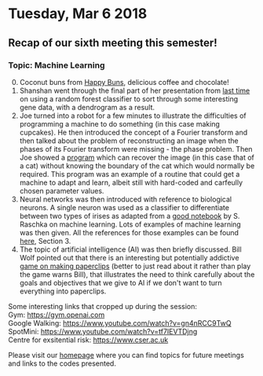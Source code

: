 # Tuesday, Mar 6 2018

## Recap of our sixth meeting this semester! 
### Topic: Machine Learning
0. Coconut buns from [Happy Buns](http://goodfoodfinderaz.com/find-good-food/happy-buns-asian-bakery/), delicious coffee and chocolate!
1. Shanshan went through the final part of her presentation from [last time]() on using a random forest classifier to sort through some interesting gene data, with a dendrogram as a result.
2. Joe turned into a robot for a few minutes to illustrate the difficulties of programming a machine to do something (in this case making cupcakes).
He then introduced the concept of a Fourier transform and then talked about the problem of reconstructing an image when the phases of its Fourier transform were missing - the phase problem. Then Joe showed a [program](https://github.com/prickly-pythons/prickly-pythons/blob/master/code_from_meetings/research/phase_retrieval.ipynb) which can recover the image (in this case that of a cat) without knowing the boundary of the cat which would normally be required. This program was an example of a routine that could get a machine to adapt and learn, albeit still with hard-coded and carfeully chosen parameter values.
3. Neural networks was then introduced with reference to biological neurons. 
A single neuron was used as a classifier to differentiate between two types of irises as adapted from a [good notebook](https://github.com/rasbt/python-machine-learning-book/blob/master/code/ch02/ch02.ipynb) by S. Raschka on machine learning.
Lots of examples of machine learning was then given. All the references for those examples can be found [here](https://github.com/prickly-pythons/prickly-pythons/blob/master/code_from_meetings/machine_learning/Machine%20Learning.ipynb), Section 3.
4. The topic of artificial intelligence (AI) was then briefly discussed. 
Bill Wolf pointed out that there is an interesting but potentially addictive [game on making paperclips](https://en.wikipedia.org/wiki/Universal_Paperclips) (better to just read about it rather than play the game warns Bill), that illustrates the need to think carefully about the goals and objectives that we give to AI if we don't want to turn everything into paperclips.

Some interesting links that cropped up during the session:
<br>
Gym: https://gym.openai.com
<br>
Google Walking: https://www.youtube.com/watch?v=gn4nRCC9TwQ
<br>
SpotMini: https://www.youtube.com/watch?v=tf7IEVTDjng
<br>
Centre for exsitential risk:
https://www.cser.ac.uk


Please visit our [homepage](http://prickly-pythons.github.io) where you can find topics for future meetings and links to the codes presented.

